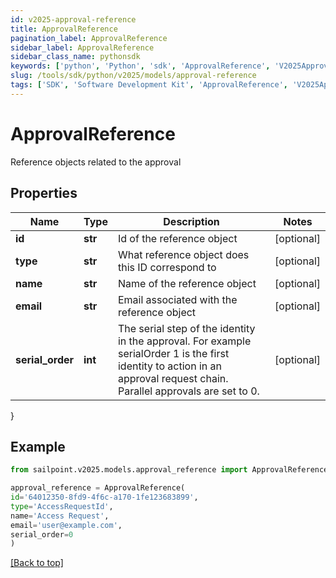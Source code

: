 ```yaml
---
id: v2025-approval-reference
title: ApprovalReference
pagination_label: ApprovalReference
sidebar_label: ApprovalReference
sidebar_class_name: pythonsdk
keywords: ['python', 'Python', 'sdk', 'ApprovalReference', 'V2025ApprovalReference'] 
slug: /tools/sdk/python/v2025/models/approval-reference
tags: ['SDK', 'Software Development Kit', 'ApprovalReference', 'V2025ApprovalReference']
---
```


# ApprovalReference

Reference objects related to the approval

## Properties

Name | Type | Description | Notes
------------ | ------------- | ------------- | -------------
**id** | **str** | Id of the reference object | [optional] 
**type** | **str** | What reference object does this ID correspond to | [optional] 
**name** | **str** | Name of the reference object | [optional] 
**email** | **str** | Email associated with the reference object | [optional] 
**serial_order** | **int** | The serial step of the identity in the approval. For example serialOrder 1 is the first identity to action in an approval request chain. Parallel approvals are set to 0. | [optional] 
}

## Example

```python
from sailpoint.v2025.models.approval_reference import ApprovalReference

approval_reference = ApprovalReference(
id='64012350-8fd9-4f6c-a170-1fe123683899',
type='AccessRequestId',
name='Access Request',
email='user@example.com',
serial_order=0
)

```
[[Back to top]](#) 

